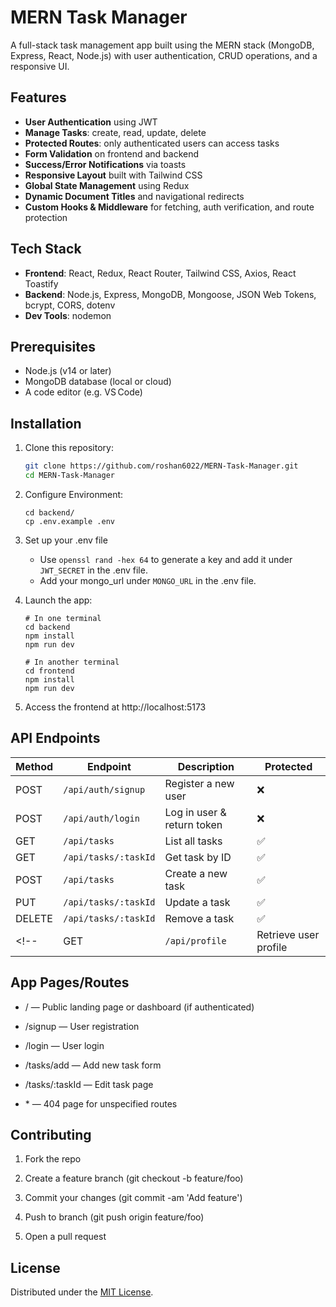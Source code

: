 # MERN Task Manager

A full-stack task management app built using the MERN stack (MongoDB, Express, React, Node.js) with user authentication, CRUD operations, and a responsive UI.

## Features

- **User Authentication** using JWT
- **Manage Tasks**: create, read, update, delete
- **Protected Routes**: only authenticated users can access tasks
- **Form Validation** on frontend and backend
- **Success/Error Notifications** via toasts
- **Responsive Layout** built with Tailwind CSS
- **Global State Management** using Redux
- **Dynamic Document Titles** and navigational redirects
- **Custom Hooks & Middleware** for fetching, auth verification, and route protection

## Tech Stack

- **Frontend**: React, Redux, React Router, Tailwind CSS, Axios, React Toastify
- **Backend**: Node.js, Express, MongoDB, Mongoose, JSON Web Tokens, bcrypt, CORS, dotenv
- **Dev Tools**: nodemon

## Prerequisites

- Node.js (v14 or later)
- MongoDB database (local or cloud)
- A code editor (e.g. VS Code)

## Installation

1. Clone this repository:

   ```bash
   git clone https://github.com/roshan6022/MERN-Task-Manager.git
   cd MERN-Task-Manager
   ```

2. Configure Environment:

   ```
   cd backend/
   cp .env.example .env
   ```

3. Set up your .env file

   - Use `openssl rand -hex 64` to generate a key and add it under `JWT_SECRET` in the .env file.
   - Add your mongo_url under `MONGO_URL` in the .env file.

4. Launch the app:

   ```
   # In one terminal
   cd backend
   npm install
   npm run dev

   # In another terminal
   cd frontend
   npm install
   npm run dev
   ```

5. Access the frontend at http://localhost:5173

## API Endpoints

| Method | Endpoint             | Description                | Protected |
| ------ | -------------------- | -------------------------- | --------- |
| POST   | `/api/auth/signup`   | Register a new user        | ❌        |
| POST   | `/api/auth/login`    | Log in user & return token | ❌        |
| GET    | `/api/tasks`         | List all tasks             | ✅        |
| GET    | `/api/tasks/:taskId` | Get task by ID             | ✅        |
| POST   | `/api/tasks`         | Create a new task          | ✅        |
| PUT    | `/api/tasks/:taskId` | Update a task              | ✅        |
| DELETE | `/api/tasks/:taskId` | Remove a task              | ✅        |
<!--| GET    | `/api/profile`       | Retrieve user profile      | ✅        | -->

## App Pages/Routes

- / — Public landing page or dashboard (if authenticated)

- /signup — User registration

- /login — User login

- /tasks/add — Add new task form

- /tasks/:taskId — Edit task page

- \* — 404 page for unspecified routes

## Contributing

1. Fork the repo

2. Create a feature branch (git checkout -b feature/foo)

3. Commit your changes (git commit -am 'Add feature')

4. Push to branch (git push origin feature/foo)

5. Open a pull request

## License

Distributed under the [MIT License](./LICENSE).
